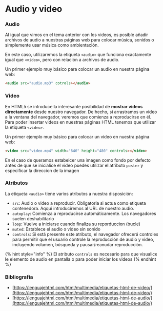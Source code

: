 # Audio y video

### Audio

Al igual que vimos en el tema anterior con los videos, es posible añadir archivos de audio a nuestras páginas web para colocar música, sonidos o simplemente usar música como ambientación.

En este caso, utilizaremos la etiqueta `<audio>` que funciona exactamente igual que `<video>`, pero con relación a archivos de audio.

Un primer ejemplo muy básico para colocar un audio en nuestra página web:

```html
<audio src="audio.mp3" cotrols></audio>
```

### Video

En HTML5 se introduce la interesante posibilidad de **mostrar videos directamente** desde nuestro navegador. De hecho, si arrastramos un video a la ventana del navegador, veremos que comienza a reproducirse en él. Para poder insertar videos en nuestras páginas HTML tenemos que utilizar la etiqueta `<video>`.

Un primer ejemplo muy básico para colocar un video en nuestra página web:

```html
<video src="video.mp4" width="640" height="480" controls></video>
```

En el caso de queramos estabelcer una imagen como fondo por defecto antes de que se inicialice el video puedes utilizar el atributo `poster` y especificar la direccion de la imagen

### Atributos

La etiqueta `<audio>` tiene varios atributos a nuestra disposición:

* `src`: Audio o video a reproducir. Obligatoria si actua como etiqueta contenedora. Aqqui introduciremos al URL de nuestro audio.
* `autoplay`: Comienza a reproducirse  automáticamente. Los navegadores suelen deshabilitarlo
* `loop`: Vuelve a iniciarse cuando finaliza su reporduccion (bucle)
* `muted`: Establece el audio o video sin sonido
* `controls`: Si está presente este atributo, el navegador ofrecerá controles para permitir que el usuario controle la reproducción de audio y video, incluyendo volumen, búsqueda y pausar/reanudar reproducción.

{% hint style="info" %}
El atributo `controls` es necesario para que visualice le elemento de audio en pantalla o para poder iniciar los videos
{% endhint %}

### Bibliografia

* [https://lenguajehtml.com/html/multimedia/etiquetas-html-de-video/](https://lenguajehtml.com/html/multimedia/etiquetas-html-de-video/)
* [https://lenguajehtml.com/html/multimedia/etiquetas-html-de-audio/](https://lenguajehtml.com/html/multimedia/etiquetas-html-de-audio/)
